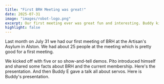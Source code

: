 ```yaml
---
title: "First BRH Meeting was great!"
date: 2025-07-31
image: "images/robot-logo.png"
excerpt: Our first meeting ever was great fun and interesting. Buddy kicked it off with a talk about servos. And several shows and tells!
highlight: false
---
```

Last month on July 31 we had our first meeting of BRH at the Artisan's Asylum in Alston. We had about 25 people at the meeting which is pretty good for a first meeting. 

We kicked off with five or so show-and-tell demos. Pito introduced himself and shared some facts about BRH and the current membership. Here's the presentation. And then Buddy E gave a talk all about servos. Here is Buddy's presentation.

